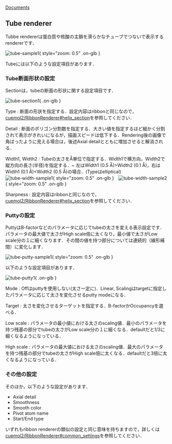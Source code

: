 [Documents](../../Documents)

## Tube renderer
Tubbe rendererは蛋白質や核酸の主鎖を滑らかなチューブでつないで表示するrendererです．


![tube-sample1](../../assets/images/cuemol2/TubeRenderer/tube-sample1.png){ style="zoom: 0.5" .on-glb }


Tubeには以下のような設定項目があります．

### Tube断面形状の設定
Sectionは，tubeの断面の形状に関する設定項目です．

![tube-section1](../../assets/images/cuemol2/TubeRenderer/tube-section1.png){ .on-glb }



Type
:   断面の形状を指定する．設定内容はribbonと同じなので，[cuemol2/RibbonRenderer#helix_section](../../cuemol2/RibbonRenderer#helix_section)を参照してください．

Detail
:   断面のポリゴン分割数を指定する．大きい値を指定するほど細かく分割されて表示がきれいになるが，描画スピードは低下する．Rendering後の画像で角ばったように見える場合は，後述Axial detailとともに増加させると解消される．

Width1, Width2
:   Tubeの太さをÅ単位で指定する．Width1で横方向，Width2で縦方向の長さ(半径)を指定する．~
左はWidth1 (0.5 Å)>Width2 (0.1 Å)，右はWidth1 (0.1 Å)<Width2 (0.5 Å)の場合．(Typeはelliptical)<br/>
![tube-width-sample1](../../assets/images/cuemol2/TubeRenderer/tube-width-sample1.png){ style="zoom: 0.5" .on-glb }　![tube-width-sample2](../../assets/images/cuemol2/TubeRenderer/tube-width-sample2.png){ style="zoom: 0.5" .on-glb }

Sharpness
:   設定内容はribbonと同じなので，[cuemol2/RibbonRenderer#helix_section](../../cuemol2/RibbonRenderer#helix_section)を参照してください．

### Puttyの設定
PuttyはB-factorなどのパラメータに応じてtubeの太さを変える表示設定です．
パラメータの最大値で太さがHigh scale倍に太くなり，最小値で太さがLow scale分の１に細くなります．その間の値を持つ部分については連続的（線形補間）に変化します．

![tube-putty-sample1](../../assets/images/cuemol2/TubeRenderer/tube-putty-sample1.png){ style="zoom: 0.5" .on-glb }

以下のような設定項目があります．

![tube-putty1](../../assets/images/cuemol2/TubeRenderer/tube-putty1.png){ .on-glb }



Mode
:   Offはputtyを使用しない(太さ一定に)．Linear, Scalingはtargetに指定したパラメータに応じて太さを変化させるputty modeになる．

Target
:   太さを変化させるターゲットを指定する．B-factorかOccupancyを選べる．

Low scale
:   パラメータの最小値における太さのscaling値．最小のパラメータを持つ残基の部分でtubeの太さがLow scale分の１に細くなる．defaultだと1/3に細くなるようになっている．

High scale
:   パラメータの最大値における太さのscaling値．最大のパラメータを持つ残基の部分でtubeの太さがHigh scale倍に太くなる．defaultだと3倍に太くなるようになっている．


### その他の設定
そのほか，以下のような設定があります．

*  Axial detail
* Smoothness
* Smooth color
* Pivot atom name
* Start/End type

いずれもribbon rendererの類似の設定と同じ意味を持ちますので，詳しくは[cuemol2/RibbonRenderer#common_settings](../../cuemol2/RibbonRenderer#common_settings)を参照してください．